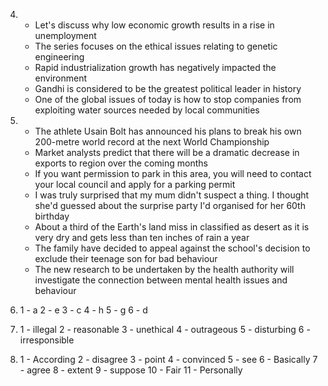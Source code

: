 4.
    - Let's discuss why low economic growth results in a rise in unemployment
    - The series focuses on the ethical issues relating to genetic engineering
    - Rapid industrialization growth has negatively impacted the environment
    - Gandhi is considered to be the greatest political leader in history
    - One of the global issues of today is how to stop companies from exploiting water sources needed by local communities

5.
    - The athlete Usain Bolt has announced his plans to break his own 200-metre world record at the next World Championship
    - Market analysts predict that there will be a dramatic decrease in exports to region over the coming months
    - If you want permission to park in this area, you will need to contact your local council and apply for a parking permit
    - I was truly surprised that my mum didn't suspect a thing. I thought she'd guessed about the surprise party I'd organised for her 60th birthday
    - About a third of the Earth's land miss in classified as desert as it is very dry and gets less than ten inches of rain a year
    - The family have decided to appeal against the school's decision to exclude their teenage son for bad behaviour
    - The new research to be undertaken by the health authority will investigate the connection between mental health issues and behaviour

6.
    1 - a
    2 - e
    3 - c
    4 - h
    5 - g
    6 - d

7. 
    1 - illegal
    2 - reasonable
    3 - unethical
    4 - outrageous
    5 - disturbing
    6 - irresponsible

8.
    1 - According
    2 - disagree
    3 - point
    4 - convinced
    5 - see
    6 - Basically
    7 - agree
    8 - extent
    9 - suppose
    10 - Fair
    11 - Personally